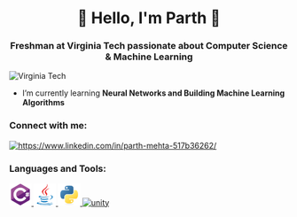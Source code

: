 <h1 align="center">👋 Hello, I'm Parth 👋</h1>
<h3 align="center"> Freshman at Virginia Tech passionate about Computer Science & Machine Learning</h3>
<img src="https://www.google.com/url?sa=i&url=https%3A%2F%2Fwww.cleanpng.com%2Fpng-virginia-tech-hokies-men-s-basketball-virginia-tec-3859300%2F&psig=AOvVaw3veQSSCOYNL5DPgCwdF-X0&ust=1722701191158000&source=images&cd=vfe&opi=89978449&ved=0CBEQjRxqFwoTCKCqvpbY1ocDFQAAAAAdAAAAABAEg" alt="Virginia Tech" width="40" height="40"/> </a> </p>


-  I’m currently learning **Neural Networks and Building Machine Learning Algorithms**

<h3 align="left">Connect with me:</h3>
<p align="left">
<a href="https://www.linkedin.com/in/parth-mehta-517b36262/" target="blank"><img align="center" src="https://raw.githubusercontent.com/rahuldkjain/github-profile-readme-generator/master/src/images/icons/Social/linked-in-alt.svg" alt="https://www.linkedin.com/in/parth-mehta-517b36262/" height="30" width="40" /></a>
</p>

<h3 align="left">Languages and Tools:</h3>
<p align="left"> <a href="https://www.w3schools.com/cs/" target="_blank" rel="noreferrer"> <img src="https://raw.githubusercontent.com/devicons/devicon/master/icons/csharp/csharp-original.svg" alt="csharp" width="40" height="40"/> </a> <a href="https://www.java.com" target="_blank" rel="noreferrer"> <img src="https://raw.githubusercontent.com/devicons/devicon/master/icons/java/java-original.svg" alt="java" width="40" height="40"/> </a> <a href="https://www.python.org" target="_blank" rel="noreferrer"> <img src="https://raw.githubusercontent.com/devicons/devicon/master/icons/python/python-original.svg" alt="python" width="40" height="40"/> </a> <a href="https://unity.com/" target="_blank" rel="noreferrer"> <img src="https://www.vectorlogo.zone/logos/unity3d/unity3d-icon.svg" alt="unity" width="40" height="40"/> </a> </p>

